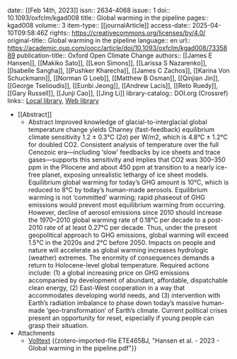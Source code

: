 date:: [[Feb 14th, 2023]]
issn:: 2634-4068
issue:: 1
doi:: 10.1093/oxfclm/kgad008
title:: Global warming in the pipeline
pages:: kgad008
volume:: 3
item-type:: [[journalArticle]]
access-date:: 2025-04-10T09:58:46Z
rights:: https://creativecommons.org/licenses/by/4.0/
original-title:: Global warming in the pipeline
language:: en
url:: https://academic.oup.com/oocc/article/doi/10.1093/oxfclm/kgad008/7335889
publication-title:: Oxford Open Climate Change
authors:: [[James E Hansen]], [[Makiko Sato]], [[Leon Simons]], [[Larissa S Nazarenko]], [[Isabelle Sangha]], [[Pushker Kharecha]], [[James C Zachos]], [[Karina Von Schuckmann]], [[Norman G Loeb]], [[Matthew B Osman]], [[Qinjian Jin]], [[George Tselioudis]], [[Eunbi Jeong]], [[Andrew Lacis]], [[Reto Ruedy]], [[Gary Russell]], [[Junji Cao]], [[Jing Li]]
library-catalog:: DOI.org (Crossref)
links:: [Local library](zotero://select/library/items/W8JN6LGW), [Web library](https://www.zotero.org/users/46463/items/W8JN6LGW)

- [[Abstract]]
	- Abstract
	              Improved knowledge of glacial-to-interglacial global temperature change yields Charney (fast-feedback) equilibrium climate sensitivity 1.2 ± 0.3°C (2σ) per W/m2, which is 4.8°C ± 1.2°C for doubled CO2. Consistent analysis of temperature over the full Cenozoic era—including ‘slow’ feedbacks by ice sheets and trace gases—supports this sensitivity and implies that CO2 was 300–350 ppm in the Pliocene and about 450 ppm at transition to a nearly ice-free planet, exposing unrealistic lethargy of ice sheet models. Equilibrium global warming for today’s GHG amount is 10°C, which is reduced to 8°C by today’s human-made aerosols. Equilibrium warming is not ‘committed’ warming; rapid phaseout of GHG emissions would prevent most equilibrium warming from occurring. However, decline of aerosol emissions since 2010 should increase the 1970–2010 global warming rate of 0.18°C per decade to a post-2010 rate of at least 0.27°C per decade. Thus, under the present geopolitical approach to GHG emissions, global warming will exceed 1.5°C in the 2020s and 2°C before 2050. Impacts on people and nature will accelerate as global warming increases hydrologic (weather) extremes. The enormity of consequences demands a return to Holocene-level global temperature. Required actions include: (1) a global increasing price on GHG emissions accompanied by development of abundant, affordable, dispatchable clean energy, (2) East-West cooperation in a way that accommodates developing world needs, and (3) intervention with Earth’s radiation imbalance to phase down today’s massive human-made ‘geo-transformation’ of Earth’s climate. Current political crises present an opportunity for reset, especially if young people can grasp their situation.
- Attachments
	- [Volltext](https://academic.oup.com/oocc/article-pdf/3/1/kgad008/52763128/kgad008.pdf) {{zotero-imported-file ETE465BJ, "Hansen et al. - 2023 - Global warming in the pipeline.pdf"}}
